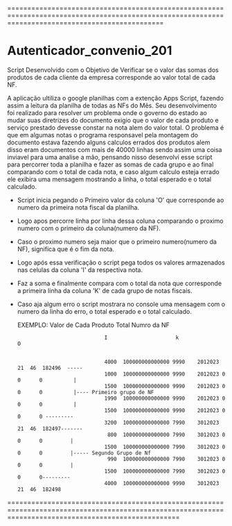 ===================================================================================================================================================

# Autenticador_convenio_201

Script Desenvolvido com o Objetivo de Verificar se o valor das somas dos produtos de cada cliente da empresa corresponde ao valor total de cada NF.


A aplicação ultiliza o google planilhas com a extenção Apps Script, fazendo assim a leitura da planilha de todas as NFs do Mês.
Seu desenvolvimento foi realizado para resolver um problema onde o governo do estado ao mudar suas diretrizes do documento exigio que o valor de cada produto e serviço prestado devesse constar na nota alem do valor total. O problema é que em algumas notas o programa responsavel pela montagem do documento estava fazendo alguns calculos errados dos produtos alem disso eram documentos com mais de 40000 linhas sendo assim uma coisa inviavel para uma analise a mão, pensando nisso desenvolvi esse script para percorrer toda a planilha e fazer as somas de cada grupo e ao final comparando com o total de cada nota, e caso algum calculo esteja errado ele exibira uma mensagem mostrando a linha, o total esperado e o total calculado.


- Script inicia pegando o Primeiro valor da coluna 'O' que corresponde ao numero da primeira nota fiscal da planilha.
- Logo apos percorre linha por linha dessa coluna comparando o proximo numero com o primeiro da coluna(numero da NF).
- Caso o proximo numero seja maior que o primeiro numero(numero da NF), significa que é o fim da nota.
- Logo após essa verificação o script pega todos os valores armazenados nas celulas da coluna 'I' da respectiva nota.
- Faz a soma e finalmente compara com o total da nota que corresponde a primeira linha da coluna 'K' de cada grupo de notas fiscais.
- Caso aja algum erro o script mostrara no console uma mensagem com o numero da linha do erro, o total esperado e o total calculado.

  EXEMPLO:
                        Valor de Cada Produto          Total               Numro da NF

                                  I                      k                      O


                                  4000	100000000000000	9990	2012023	21	46	182496  -----                                                         
                                  1000	100000000000000	9990	2012023	0	   0	  0          |
                                  1500	100000000000000	9990	2012023	0	   0	  0          |---- Primeiro grupo de NF
                                  1990	100000000000000	9990	2012023	0	   0	  0          |
                                  1500	100000000000000	9990	2012023	0	   0	  0 ---------      
                                  3200	100000000000000	7990	3012023	21	46	182497-------
                                   800	100000000000000	7990	3012023	0	   0	  0         |
                                  1500	100000000000000	7990	3012023	0	   0	  0         |----- Segundo Grupo de Nf
                                   990	100000000000000	7990	3012023	0	   0	  0         |
                                  1500	100000000000000	7990	3012023	0	   0	  0---------
                                  4000	100000000000000	9990	3012023	21	46	182498
                                  
                                  
=======================================================================================================================================================                                  
